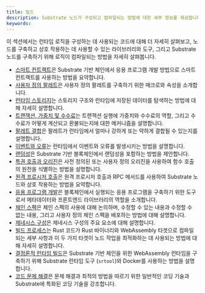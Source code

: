 ```yaml
---
title: 빌드
description: Substrate 노드가 구성되고 컴파일되는 방법에 대한 세부 정보를 제공합니다.
keywords:
---
```


이 섹션에서는 런타임 로직을 구성하는 데 사용되는 코드에 대해 더 자세히 살펴보고, 노드를 구축하고 상호 작용하는 데 사용할 수 있는 라이브러리와 도구, 그리고 Substrate 노드를 구축하기 위해 로직이 컴파일되는 방법을 자세히 살펴봅니다.

- [스마트 컨트랙트](/build/smart-contracts-strategy/)은 Substrate 기반 체인에서 응용 프로그램 개발 방법으로 스마트 컨트랙트를 사용하는 방법을 요약합니다.
- [사용자 정의 팔레트](/build/custom-pallets)은 사용자 정의 팔레트를 구축하기 위한 매크로와 속성을 소개합니다.
- [런타임 스토리지](/build/runtime-storage)는 스토리지 구조와 런타임에 저장된 데이터를 탐색하는 방법에 대해 자세히 설명합니다.
- [트랜잭션, 가중치 및 수수료](/build/tx-weights-fees)는 트랜잭션 실행에 가중치와 수수료의 역할, 그리고 수수료가 어떻게 계산되고 환불되는지에 대한 메커니즘을 설명합니다.
- [팔레트 결합](/build/pallet-coupling)은 팔레트가 런타임에서 얼마나 강하게 또는 약하게 결합될 수 있는지를 설명합니다.
- [이벤트와 오류](/build/events-and-errors)는 런타임에서 이벤트와 오류를 발생시키는 방법을 설명합니다.
- [랜덤성](/build/randomness)은 Substrate 기반 블록체인에서 랜덤성을 포함하는 방법을 제안합니다.
- [특권 호출과 오리진](/build/origins)은 사전 정의된 또는 사용자 정의 오리진을 사용하여 함수 호출의 원천을 식별하는 방법을 설명합니다.
- [원격 프로시저 호출](/build/remote-procedure-calls/)은 원격 프로시저 호출과 RPC 메서드를 사용하여 Substrate 노드와 상호 작용하는 방법을 요약합니다.
- [응용 프로그램 개발](/build/application-development/)은 블록체인에서 실행되는 응용 프로그램을 구축하기 위한 도구로서 메타데이터와 프론트엔드 라이브러리의 역할을 소개합니다.
- [체인 스펙](/build/chain-spec)은 체인 스펙의 사용에 대해 논의하며, 수정할 수 있는 내용과 수정할 수 없는 내용, 그리고 사용자 정의 체인 스펙을 배포하는 방법에 대해 설명합니다.
- [제네시스 구성](/build/genesis-configuration)은 제네시스 구성의 주요 요소에 대해 설명합니다.
- [빌드 프로세스](/build/build-process)는 Rust 코드가 Rust 바이너리와 WebAssembly 타겟으로 컴파일되는 세부 사항과 이 두 가지 타겟이 노드 작업을 최적화하는 데 사용되는 방법에 대해 자세히 설명합니다.
- [결정론적 런타임 빌드](/build/build-a-deterministic-runtime)은 Substrate 기반 체인을 위한 WebAssembly 런타임을 구축하기 위해 Substrate 런타임 도구 (`srtool`)와 Docker를 사용하는 방법을 설명합니다.
- [코드 문제 해결](/build/troubleshoot-your-code)은 문제 해결과 최적의 방법을 따르기 위한 일반적인 코딩 기술과 Substrate에 특화된 코딩 기술을 강조합니다.